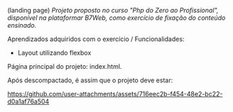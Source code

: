 (landing page) *Projeto proposto no curso "Php do Zero ao Profissional", disponível na plataformar B7Web, como exercício de fixação do conteúdo ensinado.*


Aprendizados adquiridos com o exercício / Funcionalidades: 
- Layout utilizando flexbox

Página principal do projeto: index.html.

Após descompactado, é assim que o projeto deve estar: 

https://github.com/user-attachments/assets/716eec2b-f454-48e2-bc22-d0a1af76a504


